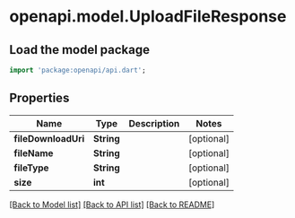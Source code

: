 # openapi.model.UploadFileResponse

## Load the model package
```dart
import 'package:openapi/api.dart';
```

## Properties
Name | Type | Description | Notes
------------ | ------------- | ------------- | -------------
**fileDownloadUri** | **String** |  | [optional] 
**fileName** | **String** |  | [optional] 
**fileType** | **String** |  | [optional] 
**size** | **int** |  | [optional] 

[[Back to Model list]](../README.md#documentation-for-models) [[Back to API list]](../README.md#documentation-for-api-endpoints) [[Back to README]](../README.md)


